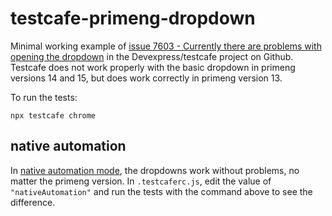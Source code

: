 # testcafe-primeng-dropdown

Minimal working example of [issue 7603 - Currently there are problems with opening the dropdown](https://github.com/DevExpress/testcafe/issues/7602) in the Devexpress/testcafe project on Github. Testcafe does not work properly with the basic dropdown in primeng versions 14 and 15, but does work correctly in primeng version 13.

To run the tests:
```
npx testcafe chrome
```
## native automation

In [native automation mode](https://testcafe.io/documentation/404237/guides/intermediate-guides/native-automation-mode), the dropdowns work without problems, no matter the primeng version. In `.testcaferc.js`, edit the value of `"nativeAutomation"` and run the tests with the command above to see the difference.